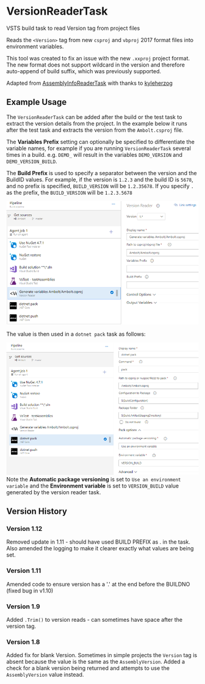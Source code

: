 # VersionReaderTask
VSTS build task to read Version tag from project files

Reads the `<Version>` tag from new `csproj` and `vbproj` 2017 format files into environment variables.

This tool was created to fix an issue with the new `.xxproj` project format. The new format does not support wildcard in the version and therefore auto-append of build suffix, which was previously supported.

Adapted from [AssemblyInfoReaderTask](https://github.com/kyleherzog/AssemblyInfoReaderTask) with thanks to [kyleherzog](https://github.com/kyleherzog)

## Example Usage

The `VersionReaderTask` can be added after the build or the test task to extract the version details from the project. In the example below it runs after the test task and extracts the version from the `Ambolt.csproj` file.

The **Variables Prefix** setting can optionally be specified to differentiate the variable names, for example if you are running `VersionReaderTask` several times in a build. e.g. `DEMO_` will result in the variables `DEMO_VERSION` and `DEMO_VERSION_BUILD`.

The **Build Prefix** is used to specify a separator between the version and the BuildID values. For example, if the version is `1.2.3` and the build ID is `5678`, and no prefix is specified, `BUILD_VERSION` will be `1.2.35678`. If you specify `.` as the prefix, the `BUILD_VERSION` will be `1.2.3.5678`

![VersionReaderTask](images/task1.png)

The value is then used in a `dotnet pack` task as follows:

![packtask](images/task2.png)
Note the **Automatic package versioning** is set to `Use an environment variable`
and the **Environment variable** is set to `VERSION_BUILD` value generated by the version reader task.

## Version History

### Version 1.12

Removed update in 1.11 - should have used BUILD PREFIX as . in the task. Also amended the logging to make it clearer exactly what values are being set.

### Version 1.11

Amended code to ensure version has a '.' at the end before the BUILDNO (fixed bug in v1.10)

### Version 1.9

Added `.Trim()` to version reads - can sometimes have space after the version tag.

### Version 1.8

Added fix for blank Version. Sometimes in simple projects the `Version` tag is absent because the value is the same as the `AssemblyVersion`. Added a check for a blank version being returned and attempts to use the `AssemblyVersion` value instead.

